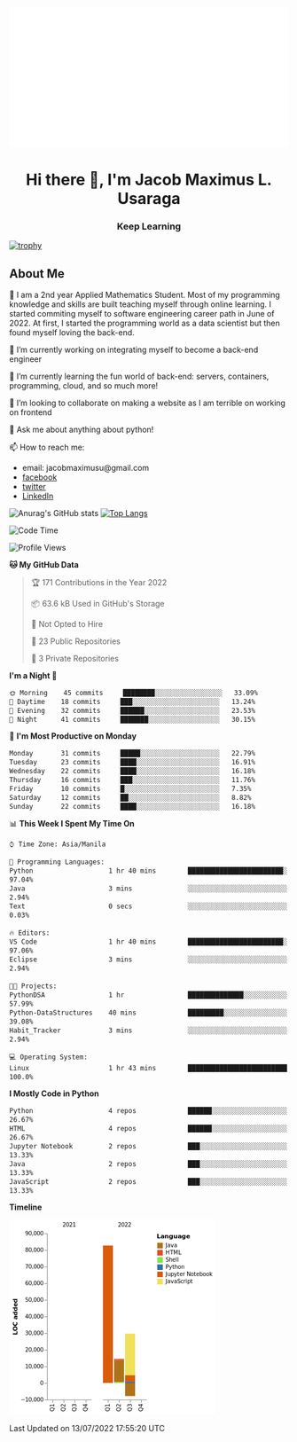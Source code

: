 <div align="center">
  <a href = "https://github.com/sindresorhus" target = "_blank"><img src="example.svg" alt="css-in-readme"></a>
</div>

<!--![Backend](https://user-images.githubusercontent.com/90799133/178169130-c190e029-07fd-4df0-8470-5f98583ca105.png)-->
<h1 align="center">
  Hi there 👋, I'm Jacob Maximus L. Usaraga
 </h1> 
 
 <h3 align = "center">
  Keep Learning
  </h3>


[![trophy](https://github-profile-trophy.vercel.app/?username=miniloda)](https://github.com/anuraghazra/github-profile-trophy)

## About Me

🏫 I am a 2nd year Applied Mathematics Student. Most of my programming knowledge and skills are built teaching myself through online learning. I started commiting myself to software engineering career path in June of 2022. At first, I started the programming world as a data scientist but then found myself loving the back-end.

🔭 I’m currently working on integrating myself to become a back-end engineer

🌱 I’m currently learning the fun world of back-end: servers, containers, programming, cloud, and so much more!

👯 I’m looking to collaborate on making a website as I am terrible on working on frontend

<!--🤔 I’m looking for help with ...-->

💬 Ask me about anything about python!

📫 How to reach me:

<ul>
<li>email: jacobmaximusu@gmail.com

  <li><a href = "https://www.facebook.com/profile.php?id=100072172583649"  target = "_blank">facebook</a></li>

  <li><a href = "https://twitter.com/makisekarissa"  target = "_blank">twitter</a></li>
  <li><a href = "https://www.linkedin.com/in/jacob-maximus-usaraga-00565b220"  target = "_blank">LinkedIn</a></li>
  </ul>

![Anurag's GitHub stats](https://github-readme-stats.vercel.app/api?username=miniloda&show_icons=true&theme=tokyonight)
[![Top Langs](https://github-readme-stats.vercel.app/api/top-langs/?username=miniloda&layout=compact)](https://github.com/anuraghazra/github-readme-stats)
<!--
<h2 align="center">
  Programming Languages
</h2> 

--------------------------------------------------------------------------------------------------------------------------
<div>
<h3> Adept</h3>

<ol>
  <li>Python</li>
  <li>Java</li>
 </ol>

  <h3> To-Learn</h3> 
<ol>
   <li>Javascript</li>
  <li>Rust</li>
  <li>C/C++</li>
</ol>
  </div>
<h2 align="center">
  Frameworks
</h2> 

--------------------------------------------------------------------------------------------------------------------------
### Adept

<ol>
  <li>Django</li>
  <li>Flask</li>
 </ol>

### To-Learn 
<ol>
   <li>Express.js</li>
  <li>Node.js</li>

  </ol>
-->

<!--START_SECTION:waka-->
![Code Time](http://img.shields.io/badge/Code%20Time-3%20hrs%201%20min-blue)

![Profile Views](http://img.shields.io/badge/Profile%20Views-114-blue)

**🐱 My GitHub Data** 

> 🏆 171 Contributions in the Year 2022
 > 
> 📦 63.6 kB Used in GitHub's Storage 
 > 
> 🚫 Not Opted to Hire
 > 
> 📜 23 Public Repositories 
 > 
> 🔑 3 Private Repositories  
 > 
**I'm a Night 🦉** 

```text
🌞 Morning    45 commits     ████████░░░░░░░░░░░░░░░░░   33.09% 
🌆 Daytime    18 commits     ███░░░░░░░░░░░░░░░░░░░░░░   13.24% 
🌃 Evening    32 commits     ██████░░░░░░░░░░░░░░░░░░░   23.53% 
🌙 Night      41 commits     ███████░░░░░░░░░░░░░░░░░░   30.15%

```
📅 **I'm Most Productive on Monday** 

```text
Monday       31 commits     █████░░░░░░░░░░░░░░░░░░░░   22.79% 
Tuesday      23 commits     ████░░░░░░░░░░░░░░░░░░░░░   16.91% 
Wednesday    22 commits     ████░░░░░░░░░░░░░░░░░░░░░   16.18% 
Thursday     16 commits     ███░░░░░░░░░░░░░░░░░░░░░░   11.76% 
Friday       10 commits     █░░░░░░░░░░░░░░░░░░░░░░░░   7.35% 
Saturday     12 commits     ██░░░░░░░░░░░░░░░░░░░░░░░   8.82% 
Sunday       22 commits     ████░░░░░░░░░░░░░░░░░░░░░   16.18%

```


📊 **This Week I Spent My Time On** 

```text
⌚︎ Time Zone: Asia/Manila

💬 Programming Languages: 
Python                   1 hr 40 mins        ████████████████████████░   97.04% 
Java                     3 mins              ░░░░░░░░░░░░░░░░░░░░░░░░░   2.94% 
Text                     0 secs              ░░░░░░░░░░░░░░░░░░░░░░░░░   0.03%

🔥 Editors: 
VS Code                  1 hr 40 mins        ████████████████████████░   97.06% 
Eclipse                  3 mins              ░░░░░░░░░░░░░░░░░░░░░░░░░   2.94%

🐱‍💻 Projects: 
PythonDSA                1 hr                ██████████████░░░░░░░░░░░   57.99% 
Python-DataStructures    40 mins             █████████░░░░░░░░░░░░░░░░   39.08% 
Habit_Tracker            3 mins              ░░░░░░░░░░░░░░░░░░░░░░░░░   2.94%

💻 Operating System: 
Linux                    1 hr 43 mins        █████████████████████████   100.0%

```

**I Mostly Code in Python** 

```text
Python                   4 repos             ██████░░░░░░░░░░░░░░░░░░░   26.67% 
HTML                     4 repos             ██████░░░░░░░░░░░░░░░░░░░   26.67% 
Jupyter Notebook         2 repos             ███░░░░░░░░░░░░░░░░░░░░░░   13.33% 
Java                     2 repos             ███░░░░░░░░░░░░░░░░░░░░░░   13.33% 
JavaScript               2 repos             ███░░░░░░░░░░░░░░░░░░░░░░   13.33%

```


**Timeline**

![Chart not found](https://raw.githubusercontent.com/miniloda/miniloda/main/charts/bar_graph.png) 


 Last Updated on 13/07/2022 17:55:20 UTC
<!--END_SECTION:waka-->
